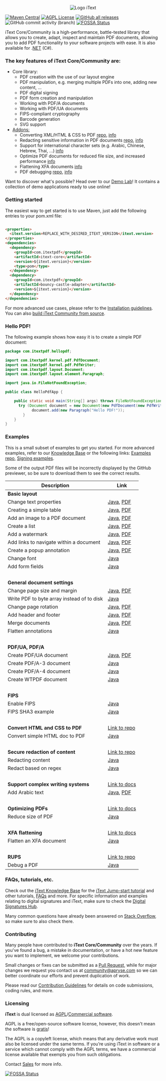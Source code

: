 <p align="center">
    <img src="./assets/iText_Logo_Small.png" alt="Logo iText">
</p>

[![Maven Central](https://img.shields.io/maven-central/v/com.itextpdf/itext-core)](https://mvnrepository.com/artifact/com.itextpdf/itext-core)
[![AGPL License](https://img.shields.io/badge/license-AGPL-blue.svg)](https://github.com/itext/itext7/blob/master/LICENSE.md)
[![GitHub all releases](https://img.shields.io/github/downloads/itext/itext7/total)](https://github.com/itext/itext7/releases/latest)
![GitHub commit activity (branch)](https://img.shields.io/github/commit-activity/m/itext/itext7)
[![FOSSA Status](https://app.fossa.com/api/projects/git%2Bgithub.com%2FFlo-fro%2Fitext-java.svg?type=shield)](https://app.fossa.com/projects/git%2Bgithub.com%2FFlo-fro%2Fitext-java?ref=badge_shield)

iText Core/Community is a high-performance, battle-tested library that allows you to create, adapt,
inspect and maintain PDF documents, allowing you to add PDF
functionality to your software projects with ease. It is also available for .[NET][itext7net] (C#).

### The key features of iText Core/Community are:

* Core library:
  * PDF creation with the use of our layout engine
  * PDF manipulation, e.g. merging multiple PDFs into one, adding new content, ...
  * PDF digital signing 
  * PDF form creation and manipulation
  * Working with PDF/A documents
  * Working with PDF/UA documents
  * FIPS-compliant cryptography
  * Barcode generation
  * SVG support
* [Addons:][all products]
  * Converting XML/HTML & CSS to PDF [repo][pdfhtml], [info][pdfhtmlproduct]
  * Redacting sensitive information in PDF documents [repo][pdfsweep], [info][pdfsweepproduct]
  * Support for international character sets (e.g. Arabic, Chinese, Hebrew, Thai, ...) [info][calligraph]
  * Optimize PDF documents for reduced file size, and increased performance [info][optimizer]
  * Flattening XFA documents [info][xfa]
  * PDF debugging [repo][rups], [info][rupsproduct]

Want to discover what's possible? Head over to our [Demo Lab](https://itextpdf.com/demos)! It contains a collection of
demo applications ready to use online!

### Getting started

The easiest way to get started is to use Maven, just add the following entries to your pom.xml file:

```html

<properties>
  <itext.version>REPLACE_WITH_DESIRED_ITEXT_VERSION</itext.version>
</properties>
<dependencies>
  <dependency>
    <groupId>com.itextpdf</groupId>
    <artifactId>itext-core</artifactId>
    <version>${itext.version}</version>
    <type>pom</type>
  </dependency>
  <dependency>
    <groupId>com.itextpdf</groupId>
    <artifactId>bouncy-castle-adapter</artifactId>
    <version>${itext.version}</version>
  </dependency>
</dependencies>
```

For more advanced use cases, please refer to
the [Installation guidelines](https://kb.itextpdf.com/home/it7kb/installation-guidelines).
You can also [build iText Community from source][building].

### Hello PDF!

The following example shows how easy it is to create a simple PDF document:

```java
package com.itextpdf.hellopdf;

import com.itextpdf.kernel.pdf.PdfDocument;
import com.itextpdf.kernel.pdf.PdfWriter;
import com.itextpdf.layout.Document;
import com.itextpdf.layout.element.Paragraph;

import java.io.FileNotFoundException;

public class HelloPdfApp {

    public static void main(String[] args) throws FileNotFoundException {
      try (Document document = new Document(new PdfDocument(new PdfWriter("./hello-pdf.pdf")))) {
            document.add(new Paragraph("Hello PDF!"));
        }
    }
}
```

### Examples

This is a small subset of examples to get you started. For more advanced examples, refer to our [Knowledge Base](https://kb.itextpdf.com/home/it7kb/examples) or the following links:
[Examples repo](https://github.com/itext/i7js-examples), [Signing examples](https://github.com/itext/i7js-signing-examples). 

Some of the output PDF files will be incorrectly displayed by the GitHub previewer, so be sure to download them to see the correct
results.

| Description                                | Link                                                                                                                                                                                                                                                            |
|--------------------------------------------|-----------------------------------------------------------------------------------------------------------------------------------------------------------------------------------------------------------------------------------------------------------------|
| **Basic layout**                           |                                                                                                                                                                                                                                                                 |
| Change text properties                     | [Java](https://github.com/itext/i7js-examples/blob/master/src/main/java/com/itextpdf/samples/sandbox/layout/ParagraphTextWithStyle.java), [PDF](https://github.com/itext/i7js-examples/blob/master/cmpfiles/sandbox/layout/cmp_paragraphTextWithStyle.pdf)      |
| Creating a simple table                    | [Java](https://github.com/itext/i7js-examples/blob/master/src/main/java/com/itextpdf/samples/sandbox/tables/SimpleTable9.java),  [PDF](https://github.com/itext/i7js-examples/blob/master/cmpfiles/sandbox/tables/cmp_simple_table9.pdf)                        |
| Add an image to a PDF document             | [Java](https://github.com/itext/i7js-examples/blob/master/src/main/java/com/itextpdf/samples/sandbox/images/MultipleImages.java), [PDF](https://github.com/itext/i7js-examples/blob/master/cmpfiles/sandbox/images/cmp_multiple_images.pdf)                     |
| Create a list                              | [Java](https://github.com/itext/i7js-examples/blob/master/src/main/java/com/itextpdf/samples/sandbox/objects/NestedLists.java), [PDF](https://github.com/itext/i7js-examples/blob/master/cmpfiles/sandbox/objects/cmp_nested_list.pdf)                          |                                                                                                                                                                                                      
| Add a watermark                            | [Java](https://github.com/itext/i7js-examples/blob/master/src/main/java/com/itextpdf/samples/sandbox/events/Watermarking.java),  [PDF](https://github.com/itext/i7js-examples/blob/master/cmpfiles/sandbox/events/cmp_watermarkings.pdf)                        |
| Add links to navigate within a document    | [Java](https://github.com/itext/i7js-examples/blob/master/src/main/java/com/itextpdf/samples/sandbox/annotations/AddLinkAnnotation5.java),  [PDF](https://github.com/itext/i7js-examples/blob/master/cmpfiles/sandbox/annotations/cmp_add_link_annotation5.pdf) |
| Create a popup annotation                  | [Java](https://github.com/itext/i7js-examples/blob/master/src/main/java/com/itextpdf/samples/sandbox/annotations/MovePopup.java),  [PDF](https://github.com/itext/i7js-examples/blob/master/cmpfiles/sandbox/annotations/cmp_move_popup.pdf)                    |
| Change font                                | [Java](https://github.com/itext/i7js-examples/blob/master/src/main/java/com/itextpdf/samples/sandbox/layout/ParagraphTextWithStyle.java)                                                                                                                        |
| Add form fields                            | [Java](https://kb.itextpdf.com/home/it7kb/examples/forms-in-itext-core-8-0-0)                                                                                                                                                                                   |
 <br>                                       |                                                                                                                                                                                                                                                                 |
| **General document settings**              |                                                                                                                                                                                                                                                                 |
| Change page size and margin                | [Java](https://github.com/itext/i7js-examples/blob/master/src/main/java/com/itextpdf/samples/sandbox/layout/PageSizeAndMargins.java),  [PDF](https://github.com/itext/i7js-examples/blob/master/cmpfiles/sandbox/layout/cmp_pageSizeAndMargins.pdf)             |
| Write PDF to byte array instead of to disk | [Java](https://stackoverflow.com/a/67411657/10015628)                                                                                                                                                                                                           |
| Change page rotation                       | [Java](https://github.com/itext/i7js-examples/blob/master/src/main/java/com/itextpdf/samples/sandbox/events/PageRotation.java),  [PDF](https://github.com/itext/i7js-examples/blob/master/cmpfiles/sandbox/events/cmp_page_rotation.pdf)                        |
| Add header and footer                      | [Java](https://github.com/itext/i7js-examples/blob/master/src/main/java/com/itextpdf/samples/sandbox/events/TextFooter.java),  [PDF](https://github.com/itext/i7js-examples/blob/master/cmpfiles/sandbox/events/cmp_text_footer.pdf)                            |
| Merge documents                            | [Java](https://github.com/itext/i7js-examples/blob/master/src/main/java/com/itextpdf/samples/sandbox/merge/AddCover1.java),  [PDF](https://github.com/itext/i7js-examples/blob/master/cmpfiles/sandbox/merge/cmp_add_cover.pdf)                                 |
| Flatten annotations                        | [Java](https://kb.itextpdf.com/home/it7kb/examples/high-level-annotation-flattening)                                                                                                                                                                            |
| <br>                                       |                                                                                                                                                                                                                                                                 |
| **PDF/UA, PDF/A**                          |                                                                                                                                                                                                                                                                 |
| Create PDF/UA document                     | [Java](https://github.com/itext/i7js-examples/blob/master/src/main/java/com/itextpdf/samples/sandbox/pdfua/PdfUA.java),  [PDF](https://github.com/itext/i7js-examples/blob/master/cmpfiles/sandbox/pdfua/cmp_pdf_ua.pdf)                                        |
| Create PDF/A-3 document                    | [Java](https://github.com/itext/i7js-examples/blob/master/src/main/java/com/itextpdf/samples/sandbox/pdfa/PdfA3.java)                                                                                                                                           |
| Create PDF/A-4 document                    | [Java](https://github.com/itext/i7js-examples/blob/develop/src/main/java/com/itextpdf/samples/sandbox/pdfa/PdfA4.java)                                                                                                                                          |
| Create WTPDF document                      | [Java](https://github.com/itext/i7js-examples/blob/develop/src/main/java/com/itextpdf/samples/sandbox/pdfua/Wtpdf.java)                                                                                                                                         |
| <br>                                       |                                                                                                                                                                                                                                                                 |
| **FIPS**                                   |                                                                                                                                                                                                                                                                 |
| Enable FIPS                                | [Java](https://kb.itextpdf.com/home/it7kb/releases/release-itext-core-8-0-0/breaking-changes-for-itext-core-8-0-0/bouncy-castle-changes)                                                                                                                        |
| FIPS SHA3  example                         | [Java](https://kb.itextpdf.com/home/it7kb/examples/fips-sha3-examples-for-itext-core-8-0-0)                                                                                                                                                                     |
| <br>                                       |                                                                                                                                                                                                                                                                 |
| **Convert HTML and CSS to PDF**            | [Link to repo](https://github.com/itext/i7j-pdfhtml)                                                                                                                                                                                                            |
| Convert simple HTML doc to PDF             | [Java](https://kb.itextpdf.com/home/it7kb/ebooks/itext-7-converting-html-to-pdf-with-pdfhtml)                                                                                                                                                                   |
| <br>                                       |                                                                                                                                                                                                                                                                 |
| **Secure redaction of content**            | [Link to repo](https://github.com/itext/i7j-pdfsweep)                                                                                                                                                                                                           |
| Redacting content                          | [Java](https://kb.itextpdf.com/home/it7kb/examples/removing-content-with-pdfsweep)                                                                                                                                                                              |
| Redact based on regex                      | [Java](https://itextpdf.com/products/pdf-redaction-pdfsweep)                                                                                                                                                                                                    |
| <br>                                       |                                                                                                                                                                                                                                                                 |
| **Support complex writing systems**        | [Link to docs](https://itextpdf.com/products/pdfcalligraph)                                                                                                                                                                                                     |
| Add Arabic text                            | [Java](https://github.com/itext/i7js-examples/blob/master/src/main/java/com/itextpdf/samples/sandbox/typography/arabic/ArabicWordSpacing.java), [PDF](https://github.com/itext/i7js-examples/blob/master/cmpfiles/sandbox/typography/cmp_ArabicWordSpacing.pdf) |
| <br>                                       |                                                                                                                                                                                                                                                                 |
| **Optimizing PDFs**                        | [Link to docs](https://itextpdf.com/products/compress-pdf-pdfoptimizer)                                                                                                                                                                                         |
| Reduce size of PDF                         | [Java](https://itextpdf.com/products/compress-pdf-pdfoptimizer)                                                                                                                                                                                                 |
| <br>                                       |                                                                                                                                                                                                                                                                 |
| **XFA flattening**                         | [Link to docs](https://itextpdf.com/products/flatten-pdf-pdfxfa)                                                                                                                                                                                                |
| Flatten an XFA document                    | [Java](https://itextpdf.com/products/flatten-pdf-pdfxfa)                                                                                                                                                                                                        |
| <br>                                       |                                                                                                                                                                                                                                                                 |
| **RUPS**                                   | [Link to repo](https://github.com/itext/i7j-rups)                                                                                                                                                                                                               |
| Debug a PDF                                | [Java](https://github.com/itext/i7j-rups/releases/latest)                                                                                                                                                                                                       |

### FAQs, tutorials, etc. ###
Check out the [iText Knowledge Base](https://kb.itextpdf.com) for the [iText Jump-start tutorial](https://kb.itextpdf.com/home/it7kb/ebooks/itext-jump-start-tutorial-for-java) and other tutorials, [FAQs](https://kb.itextpdf.com/home/it7kb/faq) and more. For specific information and examples relating to digital signatures and iText, make sure to check the [Digital Signatures Hub](https://kb.itextpdf.com/home/it7kb/digital-signatures-hub).

Many common questions have already been answered
on [Stack Overflow](https://stackoverflow.com/questions/tagged/itext+itext7), so make sure to also check there.

### Contributing

Many people have contributed to **iText Core/Community** over the years. If you've found a bug, a mistake in documentation, or have a hot new feature you want to implement, we welcome your contributions.

Small changes or fixes can be submitted as a [Pull Request](https://github.com/itext/itext7/pulls), while for major changes we request you contact us at community@apryse.com so we can better coordinate our efforts and prevent duplication of work.

Please read our [Contribution Guidelines][contributing] for details on code submissions, coding rules, and more.

### Licensing

**iText** is dual licensed as [AGPL][agpl]/[Commercial software][sales].

AGPL is a free/open-source software license, however, this doesn't mean the software is [gratis][gratis]!

The AGPL is a copyleft license, which means that any derivative work must also be licensed under the same terms. If you’re using iText in software or a service which cannot comply with the AGPL terms, we have a commercial license available that exempts you from such obligations.

Contact [Sales] for more info.

[agpl]: LICENSE.md

[building]: BUILDING.md

[contributing]: CONTRIBUTING.md

[layoutMd]: layout/README.md

[itext]: https://itextpdf.com/

[github]: https://github.com/itext/itext7

[latest]: https://github.com/itext/itext7/releases/latest

[sales]: https://itextpdf.com/sales

[gratis]: https://en.wikipedia.org/wiki/Gratis_versus_libre

[rups]: https://github.com/itext/i7j-rups

[pdfhtml]: https://github.com/itext/i7j-pdfhtml

[pdfsweep]: https://github.com/itext/i7j-pdfsweep

[itext7net]: https://github.com/itext/itext7-dotnet

[pdfsweepproduct]: https://itextpdf.com/products/pdf-redaction-pdfsweep

[optimizer]: https://itextpdf.com/products/compress-pdf-pdfoptimizer

[all products]: https://itextpdf.com/products

[pdfhtmlproduct]: https://itextpdf.com/products/itext-pdf-html

[xfa]: https://itextpdf.com/products/flatten-pdf-pdfxfa

[rupsproduct]: https://itextpdf.com/products/rups

[calligraph]: https://itextpdf.com/products/pdfcalligraph


[![FOSSA Status](https://app.fossa.com/api/projects/git%2Bgithub.com%2FFlo-fro%2Fitext-java.svg?type=large)](https://app.fossa.com/projects/git%2Bgithub.com%2FFlo-fro%2Fitext-java?ref=badge_large)